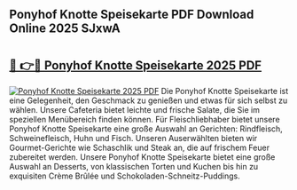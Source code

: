 ## Ponyhof Knotte Speisekarte PDF Download Online 2025 SJxwA

# <h2><a href="http://gcao69.nevu.top/?p=Ponyhof+Knotte+Speisekarte">🔗 👉🔴 Ponyhof Knotte Speisekarte 2025 PDF</a></h2>

[![Ponyhof Knotte Speisekarte 2025 PDF](https://i.imgur.com/dBaPXMq.png)](http://gcao69.nevu.top/?p=Ponyhof+Knotte+Speisekarte)
Die Ponyhof Knotte Speisekarte ist eine Gelegenheit, den Geschmack zu genießen und etwas für sich selbst zu wählen. Unsere Cafeteria bietet leichte und frische Salate, die Sie im speziellen Menübereich finden können. Für Fleischliebhaber bietet unsere Ponyhof Knotte Speisekarte eine große Auswahl an Gerichten: Rindfleisch, Schweinefleisch, Huhn und Fisch. Unseren Auserwählten bieten wir Gourmet-Gerichte wie Schaschlik und Steak an, die auf frischem Feuer zubereitet werden. Unsere Ponyhof Knotte Speisekarte bietet eine große Auswahl an Desserts, von klassischen Torten und Kuchen bis hin zu exquisiten Crème Brûlée und Schokoladen-Schneitz-Puddings.
